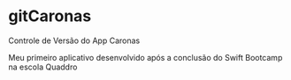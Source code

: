 # gitCaronas
Controle de Versão do App Caronas

Meu primeiro aplicativo desenvolvido após a conclusão do Swift Bootcamp na escola Quaddro

